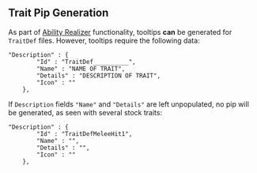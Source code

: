 ## Trait Pip Generation

As part of [Ability Realizer](doc/ability_realizer-json.md) functionality, tooltips **can** be generated for `TraitDef` files. However, tooltips require the following data:

```
"Description" : {
		"Id" : "TraitDef__________",
		"Name" : "NAME OF TRAIT",
		"Details" : "DESCRIPTION OF TRAIT",
		"Icon" : ""
	},
```

If `Description` fields `"Name"` and `"Details"` are left unpopulated, no pip will be generated, as seen with several stock traits:

```
"Description" : {
		"Id" : "TraitDefMeleeHit1",
		"Name" : "",
		"Details" : "",
		"Icon" : ""
	},
```

